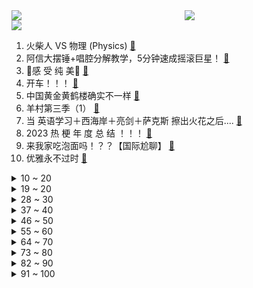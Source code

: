 <div >
	<a style="float:left;width:55%;" href = "https://github.com/anuraghazra/github-readme-stats">
	 <img src = "https://github-readme-stats.vercel.app/api?username=iuuuuuaena&theme=buefy&show_icons=true"/>
	</a>
	<a  style="float:right;width:45%" href = "https://github.com/anuraghazra/github-readme-stats">
	 <img  src="https://github-readme-stats.vercel.app/api/top-langs/?username=anuraghazra&layout=compact"/>
	</a>
	</div>

[![](https://img.shields.io/badge/jxd-@jxdgogogo.xyz-yellowgreen.svg)](https://www.jxdgogogo.xyz)<br>
1. 火柴人 VS 物理 (Physics) [:link:](//www.bilibili.com/video/BV1cG411e75o) <br>
2. 阿信大摆锤+唱腔分解教学，5分钟速成摇滚巨星！ [:link:](//www.bilibili.com/video/BV1jj411s7dp) <br>
3. 🌹感 受 纯 美🌹 [:link:](//www.bilibili.com/video/BV17j411L74d) <br>
4. 开车！！！ [:link:](//www.bilibili.com/video/BV1La4y1d7bR) <br>
5. 中国黄金黄鹤楼确实不一样 [:link:](//www.bilibili.com/video/BV1re411C7pp) <br>
6. 羊村第三季（1） [:link:](//www.bilibili.com/video/BV1vj411W7HY) <br>
7. 当 英语学习＋西海岸＋亮剑＋萨克斯 擦出火花之后.... [:link:](//www.bilibili.com/video/BV1VC4y1w7at) <br>
8. 2023 热 梗 年 度 总 结 ！！！ [:link:](//www.bilibili.com/video/BV13u4y1374m) <br>
9. 来我家吃泡面吗！？？【国际尬聊】 [:link:](//www.bilibili.com/video/BV1jg4y1Z7PH) <br>
10. 优雅永不过时 [:link:](//www.bilibili.com/video/BV1Xj411W7Jj) <br>
<details>
<summary>10 ~ 20</summary>

11. 中式教育的失败，是只有成功 [:link:](//www.bilibili.com/video/BV1oH4y1k7N9) <br>
12. 【十大产业】中国造船业：从寒冬中走来的制造业长子 [:link:](//www.bilibili.com/video/BV1RN41157MW) <br>
13. 原来大家都是可爱的普通人呀 [:link:](//www.bilibili.com/video/BV1764y1L7u4) <br>
14. 【漫士科普】别怕！逐帧带你看懂火柴人vs物理【上】 [:link:](//www.bilibili.com/video/BV12j411W7Lc) <br>
15. 北方第七站！几分钟跨国中俄边境来到俄罗斯，一江之隔，却水土不服！但又亲如一家。 [:link:](//www.bilibili.com/video/BV1kH4y1k7id) <br>
16. 周末父母不在家的我 [:link:](//www.bilibili.com/video/BV1dc411U7NB) <br>
17. 开劳斯莱斯提仰望U8，是什么体验？谁更有排面？！！ [:link:](//www.bilibili.com/video/BV1ju4y1u7pU) <br>
18. 《当代华佗，但是屑荧》 [:link:](//www.bilibili.com/video/BV12c411U7v9) <br>
19. 在中缅边境，我亲身经历了一场魔幻旅途 [:link:](//www.bilibili.com/video/BV1Ye411o7m2) <br>
</details>
<details>
<summary>19 ~ 20</summary>

20. 【STN快报第七季38】2077年，夜之城的地铁被评为全美最文明地铁 [:link:](//www.bilibili.com/video/BV1rC4y1X77R) <br>
21. 浪漫的不是玫瑰，是我 [:link:](//www.bilibili.com/video/BV1Nc411q7vG) <br>
22. 养狗就是用来玩的，哈哈哈哈哈 [:link:](//www.bilibili.com/video/BV1P34y1F7JL) <br>
23. 谢谢你..把我推出来挨打… [:link:](//www.bilibili.com/video/BV1ge411y7eK) <br>
24. 叶问花手破曹操 [:link:](//www.bilibili.com/video/BV1eC4y1X71N) <br>
25. 带老爸去秋叶原发现了个惊天秘密！ [:link:](//www.bilibili.com/video/BV1mQ4y1V72y) <br>
26. 探秘甲鱼神秘部位，解锁甲鱼都哪里不能吃 [:link:](//www.bilibili.com/video/BV1vg4y1Z7Ah) <br>
27. 民政局：恭喜二位成为合法夫妻！ [:link:](//www.bilibili.com/video/BV1UH4y1k7H5) <br>
28. 妈妈60大寿一起出cos，结果惊呆了？！ [:link:](//www.bilibili.com/video/BV1Mw411t7xc) <br>
</details>
<details>
<summary>28 ~ 30</summary>

29. 撞到人要说对不起 [:link:](//www.bilibili.com/video/BV1mC4y1X7K2) <br>
30. 你们以为的奢侈品其实我们每个人都用过！ [:link:](//www.bilibili.com/video/BV1gN41157W9) <br>
31. 为什么男生不爱发朋友圈 [:link:](//www.bilibili.com/video/BV1yG411Y7w6) <br>
32. 自制大风车烤架，给学院五百多名学生来一场烤肉盛宴。 [:link:](//www.bilibili.com/video/BV1na4y197SW) <br>
33. 手机秒变电脑！竟然还有这么逆天的操作，电脑即将被淘汰？ [:link:](//www.bilibili.com/video/BV1DN41157Lo) <br>
34. 【2023LPL全明星周末】团聚日-群星闪耀时返场秀 [:link:](//www.bilibili.com/video/BV1Ca4y1d7zx) <br>
35. 借口app你值得下载！ [:link:](//www.bilibili.com/video/BV1mN41157US) <br>
36. 赚你钱，然后和你再干一杯 [:link:](//www.bilibili.com/video/BV1Pj411s7Xt) <br>
37. 科技是怎样影响小孩的？ [:link:](//www.bilibili.com/video/BV1M34y1F7gt) <br>
</details>
<details>
<summary>37 ~ 40</summary>

38. 创 业 失 败 ！！！ [:link:](//www.bilibili.com/video/BV1Aj411s7kr) <br>
39. 小朋友：评价一下。                               教练：空翻大冒险 [:link:](//www.bilibili.com/video/BV15N4y1a7ZV) <br>
40. 为了找学霸造人，我们穿越了1145KM... [:link:](//www.bilibili.com/video/BV1Nc411S7tE) <br>
41. 【高圆圆】勒是雾都！去重庆吃串串和火锅啦！ | 重庆之行 [:link:](//www.bilibili.com/video/BV14C4y1F7BB) <br>
42. 千万别让我看到你失恋不然我会...哈哈哈哈哈！！！ [:link:](//www.bilibili.com/video/BV1Ej411s7Vh) <br>
43. 关于我感冒花了12万这件事 [:link:](//www.bilibili.com/video/BV1N64y1L7uu) <br>
44. 唢域展开，坐杀博徒！ [:link:](//www.bilibili.com/video/BV1qH4y1k7sd) <br>
45. 100元能在上海最便宜超市买什么？到底有多便宜？ [:link:](//www.bilibili.com/video/BV1Du4y137Tm) <br>
46. “弱智吧团建纯享版#2” [:link:](//www.bilibili.com/video/BV1kc411D7KG) <br>
</details>
<details>
<summary>46 ~ 50</summary>

47. 省力系统绳结，让你秒变大力士！轻松收紧晾衣绳，解救泥地被困车辆！ [:link:](//www.bilibili.com/video/BV1Gu4y1u7Xd) <br>
48. 《鼠鼠我呀，这辈子直啦》 [:link:](//www.bilibili.com/video/BV1hb4y1L7a1) <br>
49. 白学起源？扳机社的起点！10年前的观众在看什么动画？「新番时光机2013年10月篇」泛式 [:link:](//www.bilibili.com/video/BV1Cu4y1G75d) <br>
50. 花了2000订做一首考研史纲歌，搞定所有会议和著作! 但翻车...【考研政治】 [:link:](//www.bilibili.com/video/BV1Zu4y1g7ht) <br>
51. 【冰岛留学】冰岛人真的发疯 精神状态遥遥领先 [:link:](//www.bilibili.com/video/BV1RH4y1k7N7) <br>
52. 韩国兵役是如何摧毁一个年轻人的？5000万韩国人无法根治的毒瘤... [:link:](//www.bilibili.com/video/BV1C94y1P7yY) <br>
53. 抛绣球 [:link:](//www.bilibili.com/video/BV1Zc41117uW) <br>
54. 行，这么哄女朋友是吧！ [:link:](//www.bilibili.com/video/BV1ej411W74y) <br>
55. 寒冬来袭！回去了！都回去了！2024年一月新番扫雷推荐！ [:link:](//www.bilibili.com/video/BV1fu4y1n7af) <br>
</details>
<details>
<summary>55 ~ 60</summary>

56. 北京下大雪了！给流浪猫们做的二层冬季猫窝派上用场了 [:link:](//www.bilibili.com/video/BV1jw411874m) <br>
57. 大家认识我吗？我叫天骐 [:link:](//www.bilibili.com/video/BV1bH4y1k7hy) <br>
58. 《海王》男人与海神女王生子，儿子长大统一海洋各部，霸气侧漏！ [:link:](//www.bilibili.com/video/BV1aa4y197nC) <br>
59. 克格勃是怎么消失的？【神奇组织13】 [:link:](//www.bilibili.com/video/BV1gG411i7fJ) <br>
60. 王老菊教你忠诚 [:link:](//www.bilibili.com/video/BV1rg4y1Z7uT) <br>
61. 不被爱不可怕，被忘记才可怕！ [:link:](//www.bilibili.com/video/BV1AH4y1k74Q) <br>
62. 你俩这是轮回！ [:link:](//www.bilibili.com/video/BV1Yg4y1Z7jm) <br>
63. 世界最小蛇蛇却能攻略我们头痛的红火蚁 [:link:](//www.bilibili.com/video/BV1fH4y1r72F) <br>
64. 最武藤游戏的一集【水无月菌】 [:link:](//www.bilibili.com/video/BV1164y1G7tB) <br>
</details>
<details>
<summary>64 ~ 70</summary>

65. 《这位更是重量级》 [:link:](//www.bilibili.com/video/BV1oQ4y137Zw) <br>
66. 如何杀死一个脂肪细胞？ [:link:](//www.bilibili.com/video/BV19i4y1e778) <br>
67. 当猫咪撒娇到一半，发现不是主人，这反应绝了 [:link:](//www.bilibili.com/video/BV12a4y1d7eY) <br>
68. 究极难狗生存！当所有生物敌对，究极加强，并主动寻找光源！完结 [:link:](//www.bilibili.com/video/BV1SN41157nE) <br>
69. 本王一蹶子尥上了GQ红毯 [:link:](//www.bilibili.com/video/BV1dQ4y137hv) <br>
70. 以为很瘦却越吃越胖？你被这些食物热量骗了！ [:link:](//www.bilibili.com/video/BV1ze411o7ib) <br>
71. 我的世界极小概率事件桃花源记 [:link:](//www.bilibili.com/video/BV19u4y137ma) <br>
72. 建议理发先签赔偿合同，丑一赔十 [:link:](//www.bilibili.com/video/BV18a4y1d74Z) <br>
73. 《请选择你的英雄》 [:link:](//www.bilibili.com/video/BV1gg4y1Z7yq) <br>
</details>
<details>
<summary>73 ~ 80</summary>

74. 怎么什么视频都往外面发啊！！ [:link:](//www.bilibili.com/video/BV1nj411s7vo) <br>
75. 【YES】沙特为什么要花一万亿美元把城市压缩到一条170km长的直线建筑里？ [:link:](//www.bilibili.com/video/BV1Fw411t7WA) <br>
76. 漫画：公爵家的日子 [:link:](//www.bilibili.com/video/BV1264y1G7NW) <br>
77. 对妈妈要有耐心 而不是站在她有限的认知的外面 去指责她的无知与狭隘 [:link:](//www.bilibili.com/video/BV1yg4y1o7YE) <br>
78. 【阿斗】根据真实人物改编！最狂悍匪几天内吞并两大黑帮！“一拳超人”马东锡教他们做人《犯罪都市》 [:link:](//www.bilibili.com/video/BV1ZH4y1r7VS) <br>
79. 当金毛狗狗听说猫妈妈生下小宝宝以后 [:link:](//www.bilibili.com/video/BV14u4y1G7oy) <br>
80. 生猛双人组 [:link:](//www.bilibili.com/video/BV1WC4y1F7SL) <br>
81. 真朋友会在你做出错误的选择时，将你拉回正确的路上！高分经典电影《心灵捕手》 [:link:](//www.bilibili.com/video/BV13u4y1G73x) <br>
82. 个人感觉，云贵川渝西南F4，吃折耳根最厉害的就是贵州，其它地方根本不吃！ [:link:](//www.bilibili.com/video/BV19w411478G) <br>
</details>
<details>
<summary>82 ~ 90</summary>

83. 77万公里的老卡车，对于丧彪来说刚过磨合期，纪录片 [:link:](//www.bilibili.com/video/BV1Yg4y1o78E) <br>
84. 吓“死”小潮院长！ [:link:](//www.bilibili.com/video/BV17e411y7U2) <br>
85. 约尔太太一周穿什么 [:link:](//www.bilibili.com/video/BV1rQ4y137JE) <br>
86. 拉稀时，为什么屁屁像被刀割一样火辣辣的疼？ [:link:](//www.bilibili.com/video/BV1UG411Y7pq) <br>
87. 漫画：《少年御鬼》在快看漫画app可以看 [:link:](//www.bilibili.com/video/BV1HN4y1a7oC) <br>
88. 故事迎来了完美结局 [:link:](//www.bilibili.com/video/BV1nN4y1Y7iw) <br>
89. 有些舞者，一出脚就是世界名舞 [:link:](//www.bilibili.com/video/BV1Wb4y1T7Cy) <br>
90. 你能吃几个？ [:link:](//www.bilibili.com/video/BV18c411172R) <br>
91. 42公里的马拉松竟能跑进2小时？揭秘马拉松省力原理 [:link:](//www.bilibili.com/video/BV1AN41157HB) <br>
</details>
<details>
<summary>91 ~ 100</summary>

92. “男女通杀，但以为自己被全校孤立” [:link:](//www.bilibili.com/video/BV1Yu4y1G7gw) <br>
93. 如果在十八，我没能送你花 [:link:](//www.bilibili.com/video/BV16N41157Ez) <br>
94. 【墨菲】《绝命毒师》结局：再见，Felina（含彩蛋、色彩、音乐解读） [:link:](//www.bilibili.com/video/BV1jH4y1k7iW) <br>
95. "审判官阁下，再也不需要我的普攻拐了，对吗？" [:link:](//www.bilibili.com/video/BV1XG411Y7mi) <br>
96. 【Ray Chen】刷到我了？别睡了，看我和Emil Reinert炸街！ [:link:](//www.bilibili.com/video/BV1tG411v7Ju) <br>
97. 回忆篇之咱爹咱妈的爱情故事 [:link:](//www.bilibili.com/video/BV1J64y1V7fP) <br>
98. “出警和骑马你是怎么学会的”“新疆男人生来就会” [:link:](//www.bilibili.com/video/BV1Ca4y1d7ZU) <br>
99. 《黑神话：悟空》发售日预告 | 2024.8.20，直面天命 [:link:](//www.bilibili.com/video/BV1SQ4y1V7do) <br>
100. 探秘中国最贵超市，一瓶醋卖1万？到底有多离谱？ [:link:](//www.bilibili.com/video/BV1sC4y1w74E) <br>
</details>
